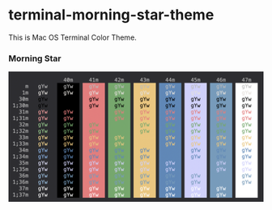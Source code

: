 # terminal-morning-star-theme

This is Mac OS Terminal Color Theme.

### Morning Star

![Screenshot](screenshot/morning_star.png)
